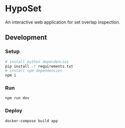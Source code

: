 # HypoSet

An interactive web application for set overlap inspection.

## Development

### Setup
```bash
# install python dependencies
pip install -r requirements.txt
# install npm dependencies
npm i
```

### Run
```bash
npm run dev
```

### Deploy
```bash
docker-compose build app
```
